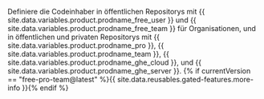 Definiere die Codeinhaber in öffentlichen Repositorys mit {{ site.data.variables.product.prodname_free_user }} und {{ site.data.variables.product.prodname_free_team }} für Organisationen, und in öffentlichen und privaten Repositorys mit {{ site.data.variables.product.prodname_pro }}, {{ site.data.variables.product.prodname_team }}, {{ site.data.variables.product.prodname_ghe_cloud }}, und {{ site.data.variables.product.prodname_ghe_server }}. {% if currentVersion == "free-pro-team@latest" %}{{ site.data.reusables.gated-features.more-info }}{% endif %}
